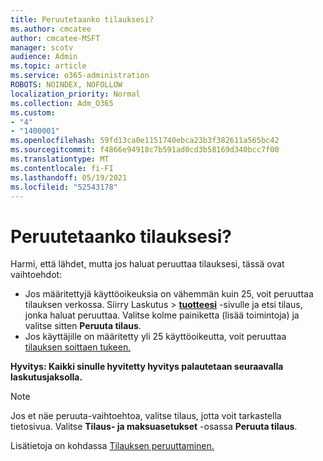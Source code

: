 ```yaml
---
title: Peruutetaanko tilauksesi?
ms.author: cmcatee
author: cmcatee-MSFT
manager: scotv
audience: Admin
ms.topic: article
ms.service: o365-administration
ROBOTS: NOINDEX, NOFOLLOW
localization_priority: Normal
ms.collection: Adm_O365
ms.custom:
- "4"
- "1400001"
ms.openlocfilehash: 59fd13ca0e1151740ebca23b3f382611a565bc42
ms.sourcegitcommit: f4866e94918c7b591ad0cd3b58169d340bcc7f00
ms.translationtype: MT
ms.contentlocale: fi-FI
ms.lasthandoff: 05/19/2021
ms.locfileid: "52543178"
---
```

# <a name="canceling-your-subscription"></a>Peruutetaanko tilauksesi?

Harmi, että lähdet, mutta jos haluat peruuttaa tilauksesi, tässä ovat vaihtoehdot:
  
- Jos määritettyjä käyttöoikeuksia on vähemmän kuin 25, voit peruuttaa tilauksen verkossa. Siirry Laskutus  \> **[tuotteesi](https://go.microsoft.com/fwlink/p/?linkid=842054)** -sivulle ja etsi tilaus, jonka haluat peruuttaa. Valitse kolme painiketta (lisää toimintoja) ja valitse sitten **Peruuta tilaus**.
- Jos käyttäjille on määritetty yli 25 käyttöoikeutta, voit peruuttaa [tilauksen soittaen tukeen.](https://go.microsoft.com/fwlink/p/?linkid=518322)
  
**Hyvitys: Kaikki sinulle hyvitetty hyvitys palautetaan seuraavalla laskutusjaksolla.**

> [!NOTE]
> Jos et näe peruuta-vaihtoehtoa, valitse tilaus, jotta voit tarkastella tietosivua. Valitse **Tilaus- ja maksuasetukset** -osassa **Peruuta tilaus**.

Lisätietoja on kohdassa [Tilauksen peruuttaminen.](/microsoft-365/commerce/subscriptions/cancel-your-subscription)
